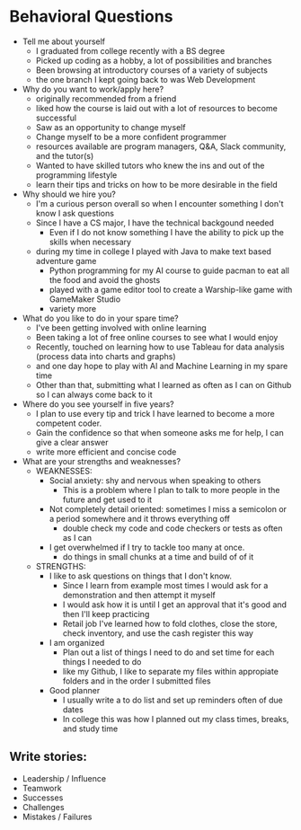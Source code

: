 # Behavioral Questions
- Tell me about yourself
  - I graduated from college recently with a BS degree
  - Picked up coding as a hobby, a lot of possibilities and branches
  - Been browsing at introductory courses of a variety of subjects
  - the one branch I kept going back to was Web Development
- Why do you want to work/apply here?
  - originally recommended from a friend
  - liked how the course is laid out with a lot of resources to become successful
  - Saw as an opportunity to change myself 
  - Change myself to be a more confident programmer
  - resources available are program managers, Q&A, Slack community, and the tutor(s)
  - Wanted to have skilled tutors who knew the ins and out of the programming lifestyle
  - learn their tips and tricks on how to be more desirable in the field
- Why should we hire you?
  - I'm a curious person overall so when I encounter something I don't know I ask questions
  - Since I have a CS major, I have the technical backgound needed
    - Even if I do not know something I have the ability to pick up the skills when necessary
  - during my time in college I played with Java to make text based adventure game
    - Python programming for my AI course to guide pacman to eat all the food and avoid the ghosts
    - played with a game editor tool to create a Warship-like game with GameMaker Studio
    - variety more
- What do you like to do in your spare time?
  - I've been getting involved with online learning
  - Been taking a lot of free online courses to see what I would enjoy 
  - Recently, touched on learning how to use Tableau for data analysis (process data into charts and graphs)
  - and one day hope to play with AI and Machine Learning in my spare time
  - Other than that, submitting what I learned as often as I can on Github so I can always come back to it
- Where do you see yourself in five years?
  - I plan to use every tip and trick I have learned to become a more competent coder.
  - Gain the confidence so that when someone asks me for help, I can give a clear answer
  - write more efficient and concise code
- What are your strengths and weaknesses?
  - WEAKNESSES:
    - Social anxiety: shy and nervous when speaking to others
      - This is a problem where I plan to talk to more people in the future and get used to it
    - Not completely detail oriented: sometimes I miss a semicolon or a period somewhere and it throws everything off
      - double check my code and code checkers or tests as often as I can
    - I get overwhelmed if I try to tackle too many at once.
      - do things in small chunks at a time and build of of it 
  - STRENGTHS:
    - I like to ask questions on things that I don't know.
      - Since I learn from example most times I would ask for a demonstration and then attempt it myself
      - I would ask how it is until I get an approval that it's good and then I'll keep practicing
      - Retail job I've learned how to fold clothes, close the store, check inventory, and use the cash register this way
    - I am organized
      - Plan out a list of things I need to do and set time for each things I needed to do
      - like my Github, I like to separate my files within appropiate folders and in the order I submitted files
    - Good planner
      - I usually write a to do list and set up reminders often of due dates
      - In college this was how I planned out my class times, breaks, and study time

## Write stories:
- Leadership / Influence
- Teamwork
- Successes
- Challenges
- Mistakes / Failures